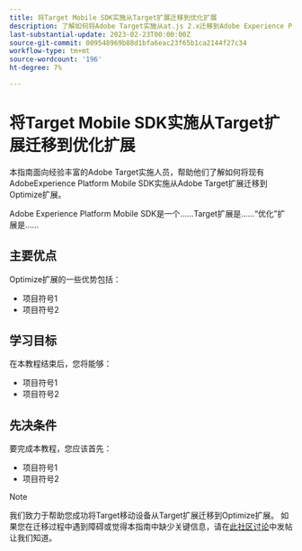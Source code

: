 ```yaml
---
title: 将Target Mobile SDK实施从Target扩展迁移到优化扩展
description: 了解如何将Adobe Target实施从at.js 2.x迁移到Adobe Experience Platform Web SDK。 主题包括加载JavaScript库、发送参数、渲染活动以及其他值得注意的标注。
last-substantial-update: 2023-02-23T00:00:00Z
source-git-commit: 009548969b88d1bfa6eac23f65b1ca2144f27c34
workflow-type: tm+mt
source-wordcount: '196'
ht-degree: 7%

---
```


# 将Target Mobile SDK实施从Target扩展迁移到优化扩展

本指南面向经验丰富的Adobe Target实施人员，帮助他们了解如何将现有AdobeExperience Platform Mobile SDK实施从Adobe Target扩展迁移到Optimize扩展。

Adobe Experience Platform Mobile SDK是一个……Target扩展是……“优化”扩展是……

## 主要优点

Optimize扩展的一些优势包括：

* 项目符号1
* 项目符号2

## 学习目标

在本教程结束后，您将能够：

* 项目符号1
* 项目符号2


## 先决条件

要完成本教程，您应该首先：

* 项目符号1
* 项目符号2


>[!NOTE]
>
>我们致力于帮助您成功将Target移动设备从Target扩展迁移到Optimize扩展。 如果您在迁移过程中遇到障碍或觉得本指南中缺少关键信息，请在[此社区讨论](https://experienceleaguecommunities.adobe.com/t5/adobe-experience-platform-data/tutorial-discussion-migrate-target-from-at-js-to-web-sdk/m-p/575587#M463)中发帖让我们知道。
